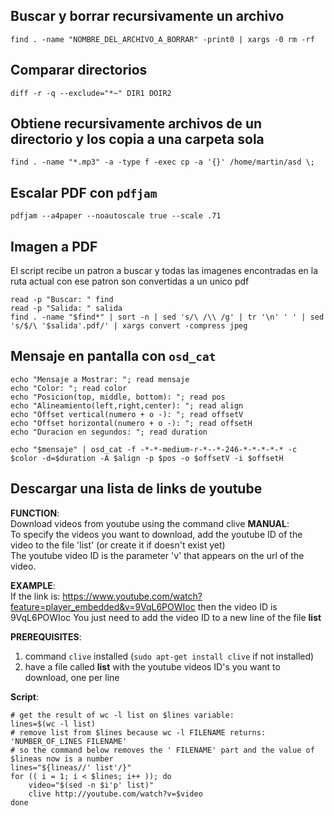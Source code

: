 ## Buscar y borrar recursivamente un archivo
    find . -name "NOMBRE_DEL_ARCHIVO_A_BORRAR" -print0 | xargs -0 rm -rf

## Comparar directorios
    diff -r -q --exclude="*~" DIR1 DOIR2

## Obtiene recursivamente archivos de un directorio y los copia a una carpeta sola
    find . -name "*.mp3" -a -type f -exec cp -a '{}' /home/martin/asd \;

## Escalar PDF con `pdfjam`
    pdfjam --a4paper --noautoscale true --scale .71


## Imagen a PDF
El script recibe un patron a buscar y todas las imagenes encontradas en la ruta actual con ese patron son convertidas a un unico pdf

    read -p "Buscar: " find  
    read -p "Salida: " salida  
    find . -name "$find*" | sort -n | sed 's/\ /\\ /g' | tr '\n' ' ' | sed 's/$/\ '$salida'.pdf/' | xargs convert -compress jpeg

## Mensaje en pantalla con `osd_cat`
    echo "Mensaje a Mostrar: "; read mensaje
    echo "Color: "; read color
    echo "Posicion(top, middle, bottom): "; read pos
    echo "Alineamiento(left,right,center): "; read align
    echo "Offset vertical(numero + o -): "; read offsetV
    echo "Offset horizontal(numero + o -): "; read offsetH
    echo "Duracion en segundos: "; read duration

    echo "$mensaje" | osd_cat -f -*-*-medium-r-*--*-246-*-*-*-*-* -c $color -d=$duration -A $align -p $pos -o $offsetV -i $offsetH

## Descargar una lista de links de youtube
**FUNCTION**:  
Download videos from youtube using the command clive
**MANUAL**:  
To specify the videos you want to download, add the youtube ID of the video to the file 'list' (or create it if doesn't exist yet)  
The youtube video ID is the parameter 'v' that appears on the url of the video.

**EXAMPLE**:   
If the link is: https://www.youtube.com/watch?feature=player_embedded&v=9VqL6POWIoc
then the video ID is 9VqL6POWIoc
You just need to add the video ID to a new line of the file **list**

**PREREQUISITES**: 

1. command `clive` installed (`sudo apt-get install clive` if not installed)  
2. have a file called **list** with the youtube videos ID's you want to download, one per line  

**Script**:  

    # get the result of wc -l list on $lines variable:
    lines=$(wc -l list)  
    # remove list from $lines because wc -l FILENAME returns: 'NUMBER_OF_LINES FILENAME'
    # so the command below removes the ' FILENAME' part and the value of $lineas now is a number
    lines="${lineas//' list'/}"
    for (( i = 1; i < $lines; i++ )); do
        video="$(sed -n $i'p' list)"
        clive http://youtube.com/watch?v=$video
    done

